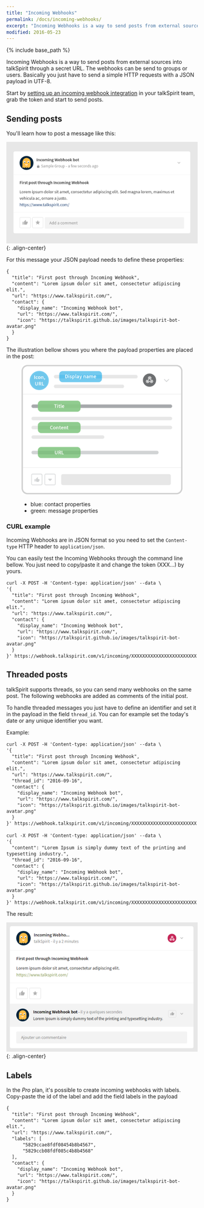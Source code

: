 ```yaml
---
title: "Incoming Webhooks"
permalink: /docs/incoming-webhooks/
excerpt: "Incoming Webhooks is a way to send posts from external sources into talkSpirit."
modified: 2016-05-23
---
```


{% include base_path %}

Incoming Webhooks is a way to send posts from external sources into talkSpirit
through a secret URL. The webhooks can be send to groups or users. Basically you
just have to send a simple HTTP requests with a JSON payload in UTF-8.

Start by [setting up an incoming webhook integration][create-incoming-webhook]
in your talkSpirit team, grab the token and start to send posts.

## Sending posts

You'll learn how to post a message like this:

![](/images/docs/post-through-incoming-webhook3.png){: .align-center}

For this message your JSON payload needs to define these properties:

    {
      "title": "First post through Incoming Webhook",
      "content": "Lorem ipsum dolor sit amet, consectetur adipiscing elit.",
      "url": "https://www.talkspirit.com/",
      "contact": {
        "display_name": "Incoming Webhook bot",
        "url": "https://www.talkspirit.com/",
        "icon": "https://talkspirit.github.io/images/talkspirit-bot-avatar.png"
      }
    }

The illustration bellow shows you where the payload properties are placed in the post:

<figure>
  <img src="/images/docs/post-webhook.png" alt="">
  <figcaption>
    <ul>
      <li>blue: contact properties</li>
      <li>green: message properties</li>
    </ul>
  </figcaption>
</figure>

### CURL example

Incoming Webhooks are in JSON format so you need to set the `Content-type` HTTP
header to `application/json`.

You can easily test the Incoming Webhooks through the command line bellow. You
just need to copy/paste it and change the token (XXX...) by yours.

    curl -X POST -H 'Content-type: application/json' --data \
    '{
      "title": "First post through Incoming Webhook",
      "content": "Lorem ipsum dolor sit amet, consectetur adipiscing elit.",
      "url": "https://www.talkspirit.com/",
      "contact": {
        "display_name": "Incoming Webhook bot",
        "url": "https://www.talkspirit.com/",
        "icon": "https://talkspirit.github.io/images/talkspirit-bot-avatar.png"
      }
    }' https://webhook.talkspirit.com/v1/incoming/XXXXXXXXXXXXXXXXXXXXXXXX

## Threaded posts

talkSpirit supports threads, so you can send many webhooks on the same post. The following
webhooks are added as comments of the initial post.

To handle threaded messages you just have to define an identifier and set it in the payload in
the field `thread_id`. You can for example set the today's date or any unique identifier you want.

Example:

    curl -X POST -H 'Content-type: application/json' --data \
    '{
      "title": "First post through Incoming Webhook",
      "content": "Lorem ipsum dolor sit amet, consectetur adipiscing elit.",
      "url": "https://www.talkspirit.com/",
      "thread_id": "2016-09-16",
      "contact": {
        "display_name": "Incoming Webhook bot",
        "url": "https://www.talkspirit.com/",
        "icon": "https://talkspirit.github.io/images/talkspirit-bot-avatar.png"
      }
    }' https://webhook.talkspirit.com/v1/incoming/XXXXXXXXXXXXXXXXXXXXXXXX

    curl -X POST -H 'Content-type: application/json' --data \
    '{
      "content": "Lorem Ipsum is simply dummy text of the printing and typesetting industry.",
      "thread_id": "2016-09-16",
      "contact": {
        "display_name": "Incoming Webhook bot",
        "url": "https://www.talkspirit.com/",
        "icon": "https://talkspirit.github.io/images/talkspirit-bot-avatar.png"
      }
    }' https://webhook.talkspirit.com/v1/incoming/XXXXXXXXXXXXXXXXXXXXXXXX


The result:

![](/images/docs/post-through-incoming-webhook4.png){: .align-center}

## Labels

In the *Pro* plan, it's possible to create incoming webhooks with labels. Copy-paste the id of the label and add the field labels in the payload

    {
      "title": "First post through Incoming Webhook",
      "content": "Lorem ipsum dolor sit amet, consectetur adipiscing elit.",
      "url": "https://www.talkspirit.com/",
      "labels": [
          "5829ccae8fdf08454b8b4567",
          "5829ccb08fdf085c4b8b4568"
      ],
      "contact": {
        "display_name": "Incoming Webhook bot",
        "url": "https://www.talkspirit.com/",
        "icon": "https://talkspirit.github.io/images/talkspirit-bot-avatar.png"
      }
    }


[create-incoming-webhook]: /docs/create-incoming-webhook/

